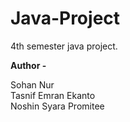 # Java-Project
4th semester java project.

**Author -**

Sohan Nur  <br>
Tasnif Emran Ekanto <br> 
Noshin Syara Promitee <br>
